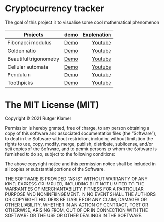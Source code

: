 # Cryptocurrency tracker
The goal of this project is to visualise some cool mathematical phenomenon

| Projects      | demo           | Explenation  |
| ------------- |:-------------:| -----:|
| Fibonacci modulus     | [Demo](https://rutgerklamer.nl/maths/fibonacci_modulus) |[Youtube](https://www.youtube.com/watch?v=o1eLKODSCqw) |
| Golden ratio     | [Demo](https://rutgerklamer.nl/maths/golden_ratio) |[Youtube](https://www.youtube.com/watch?v=sj8Sg8qnjOg) |
| Beautiful trigonometry     | [Demo](https://rutgerklamer.nl/maths/beautiful_trigonometry) |[Youtube](https://www.youtube.com/watch?v=snHKEpCv0Hk) |
| Cellular automata     | [Demo](https://rutgerklamer.nl/maths/cellular_automata) |[Youtube](https://www.youtube.com/watch?v=R9Plq-D1gEk) |
| Pendulum     | [Demo](https://rutgerklamer.nl/maths/pendulum) |[Youtube](https://www.youtube.com/watch?v=uWzPe_S-RVE) |
| Toothpicks     | [Demo](https://rutgerklamer.nl/maths/toothpicks) |[Youtube](https://www.youtube.com/watch?v=_UtCli1SgjI&t=90s) |

The MIT License (MIT)
=====================

Copyright © 2021 Rutger Klamer

Permission is hereby granted, free of charge, to any person
obtaining a copy of this software and associated documentation
files (the “Software”), to deal in the Software without
restriction, including without limitation the rights to use,
copy, modify, merge, publish, distribute, sublicense, and/or sell
copies of the Software, and to permit persons to whom the
Software is furnished to do so, subject to the following
conditions:

The above copyright notice and this permission notice shall be
included in all copies or substantial portions of the Software.

THE SOFTWARE IS PROVIDED “AS IS”, WITHOUT WARRANTY OF ANY KIND,
EXPRESS OR IMPLIED, INCLUDING BUT NOT LIMITED TO THE WARRANTIES
OF MERCHANTABILITY, FITNESS FOR A PARTICULAR PURPOSE AND
NONINFRINGEMENT. IN NO EVENT SHALL THE AUTHORS OR COPYRIGHT
HOLDERS BE LIABLE FOR ANY CLAIM, DAMAGES OR OTHER LIABILITY,
WHETHER IN AN ACTION OF CONTRACT, TORT OR OTHERWISE, ARISING
FROM, OUT OF OR IN CONNECTION WITH THE SOFTWARE OR THE USE OR
OTHER DEALINGS IN THE SOFTWARE.
